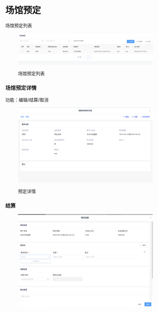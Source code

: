 # 场馆预定

场馆预定列表

<figure><img src="../../.gitbook/assets/image (3).png" alt=""><figcaption><p>场馆预定列表</p></figcaption></figure>

### 场馆预定详情

功能：编辑/结算/取消

<figure><img src="../../.gitbook/assets/image (4).png" alt=""><figcaption><p>预定详情</p></figcaption></figure>

### 结算

<figure><img src="../../.gitbook/assets/image (5).png" alt=""><figcaption></figcaption></figure>
